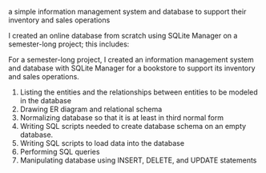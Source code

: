 a simple information management system and database to support their inventory and sales operations

I created an online database from scratch using SQLite Manager on a semester-long project; this includes:

For a semester-long project, I created an information management system and database with SQLite Manager for a bookstore to support its inventory and sales operations.

1. Listing the entities and the relationships between entities to be modeled in the database
2. Drawing ER diagram and relational schema
3. Normalizing database so that it is at least in third normal form
4. Writing SQL scripts needed to create database schema on an empty database.
5. Writing SQL scripts to load data into the database
6. Performing SQL queries
7. Manipulating database using INSERT, DELETE, and UPDATE statements
